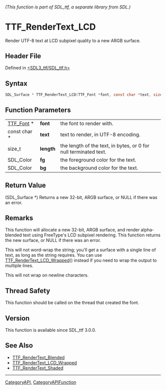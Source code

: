 ###### (This function is part of SDL_ttf, a separate library from SDL.)
# TTF_RenderText_LCD

Render UTF-8 text at LCD subpixel quality to a new ARGB surface.

## Header File

Defined in [<SDL3_ttf/SDL_ttf.h>](https://github.com/libsdl-org/SDL_ttf/blob/main/include/SDL3_ttf/SDL_ttf.h)

## Syntax

```c
SDL_Surface * TTF_RenderText_LCD(TTF_Font *font, const char *text, size_t length, SDL_Color fg, SDL_Color bg);
```

## Function Parameters

|                        |            |                                                                  |
| ---------------------- | ---------- | ---------------------------------------------------------------- |
| [TTF_Font](TTF_Font) * | **font**   | the font to render with.                                         |
| const char *           | **text**   | text to render, in UTF-8 encoding.                               |
| size_t                 | **length** | the length of the text, in bytes, or 0 for null terminated text. |
| SDL_Color              | **fg**     | the foreground color for the text.                               |
| SDL_Color              | **bg**     | the background color for the text.                               |

## Return Value

(SDL_Surface *) Returns a new 32-bit, ARGB surface, or NULL if there was an
error.

## Remarks

This function will allocate a new 32-bit, ARGB surface, and render
alpha-blended text using FreeType's LCD subpixel rendering. This function
returns the new surface, or NULL if there was an error.

This will not word-wrap the string; you'll get a surface with a single line
of text, as long as the string requires. You can use
[TTF_RenderText_LCD_Wrapped](TTF_RenderText_LCD_Wrapped)() instead if you
need to wrap the output to multiple lines.

This will not wrap on newline characters.

## Thread Safety

This function should be called on the thread that created the font.

## Version

This function is available since SDL_ttf 3.0.0.

## See Also

- [TTF_RenderText_Blended](TTF_RenderText_Blended)
- [TTF_RenderText_LCD_Wrapped](TTF_RenderText_LCD_Wrapped)
- [TTF_RenderText_Shaded](TTF_RenderText_Shaded)

----
[CategoryAPI](CategoryAPI), [CategoryAPIFunction](CategoryAPIFunction)

